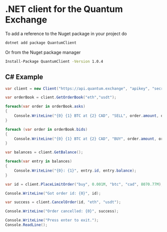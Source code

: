 # .NET client for the Quantum Exchange

To add a reference to the Nuget package in your project do

```bash   
dotnet add package QuantumClient
```

Or from the Nuget package manager

```bash   
Install-Package QuantumClient -Version 1.0.4
```

## C# Example

```csharp
var client = new Client("https://api.quantum.exchange", "apikey", "secret");

var orderBook = client.GetOrderBook("eth","usdt");

foreach(var order in orderBook.asks)
{
    Console.WriteLine("{0} {1} BTC at {2} CAD", "SELL", order.amount, order.price);
}

foreach (var order in orderBook.bids)
{
    Console.WriteLine("{0} {1} BTC at {2} CAD", "BUY", order.amount, order.price);
}

var balances = client.GetBalance();

foreach(var entry in balances)
{
    Console.WriteLine("{0}: {1}", entry.id, entry.balance);
}

var id = client.PlaceLimitOrder("buy", 0.001M, "btc", "cad", 8070.77M);

Console.WriteLine("Got order id: {0}", id);

var success = client.CancelOrder(id, "eth", "usdt");

Console.WriteLine("Order cancelled: {0}", success);

Console.WriteLine("Press enter to exit.");
Console.ReadLine();
```
